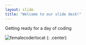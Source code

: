 ```yaml
---
layout: slide
title: "Welcome to our slide deck!"
---
```


Getting ready for a day of coding

![femalecodertocat](https://octodex.github.com/images/femalecodertocat.png)
{: .center}
